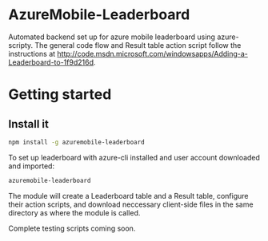 AzureMobile-Leaderboard
=======================

Automated backend set up for azure mobile leaderboard using azure-scripty. 
The general code flow and Result table action script follow the instructions at http://code.msdn.microsoft.com/windowsapps/Adding-a-Leaderboard-to-1f9d216d.


# Getting started

## Install it
```bash
npm install -g azuremobile-leaderboard
```

To set up leaderboard with azure-cli installed and user account downloaded and imported:
```bash
azuremobile-leaderboard
```

The module will create a Leaderboard table and a Result table, configure their action scripts, and download neccessary client-side files in the same directory as where the module is called.

Complete testing scripts coming soon.
